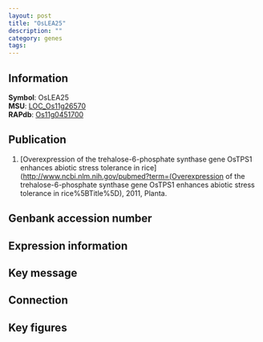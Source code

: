 ```yaml
---
layout: post
title: "OsLEA25"
description: ""
category: genes
tags: 
---
```


## Information
__Symbol__: OsLEA25  
__MSU__: [LOC_Os11g26570](http://rice.plantbiology.msu.edu/cgi-bin/ORF_infopage.cgi?orf=LOC_Os11g26570)  
__RAPdb__: [Os11g0451700](http://rapdb.dna.affrc.go.jp/viewer/gbrowse_details/irgsp1?name=Os11g0451700)  

## Publication
1. [Overexpression of the trehalose-6-phosphate synthase gene OsTPS1 enhances abiotic stress tolerance in rice](http://www.ncbi.nlm.nih.gov/pubmed?term=(Overexpression of the trehalose-6-phosphate synthase gene OsTPS1 enhances abiotic stress tolerance in rice%5BTitle%5D), 2011, Planta.

## Genbank accession number

## Expression information

## Key message

## Connection

## Key figures


